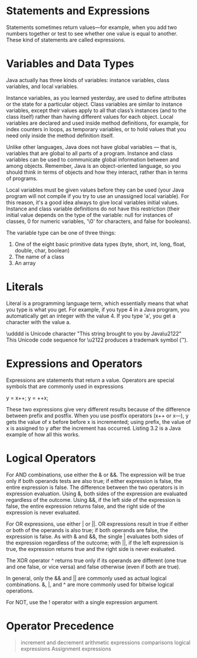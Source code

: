 # Statements and Expressions

Statements sometimes return values—for example, when you add two numbers together or test
to see whether one value is equal to another. These kind of statements are called expressions.

# Variables and Data Types

Java actually has three kinds of variables: instance variables, class variables, and local variables.

Instance variables, as you learned yesterday, are used to define attributes or the state for a
particular object. Class variables are similar to instance variables, except their values apply to all
that class’s instances (and to the class itself) rather than having different values for each object.
Local variables are declared and used inside method definitions, for example, for index counters
in loops, as temporary variables, or to hold values that you need only inside the method
definition itself.

Unlike other languages, Java does not have global variables — that is, variables that are global to all parts of a program. Instance and class variables can be
used to communicate global information between and among objects. Remember,
Java is an object-oriented language, so you should think in terms of objects and
how they interact, rather than in terms of programs.

Local variables must be given values before they can be used (your Java program will not compile
if you try to use an unassigned local variable). For this reason, it's a good idea always to give local
variables initial values. Instance and class variable definitions do not have this restriction (their
initial value depends on the type of the variable: null for instances of classes, 0 for numeric
variables, '\0' for characters, and false for booleans).

The variable type can be one of three things:

1. One of the eight basic primitive data types (byte, short, int, long, float, double, char, boolean)
2. The name of a class
3. An array

# Literals

Literal is a programming language term, which essentially means that what you type is
what you get. For example, if you type 4 in a Java program, you automatically get an integer
with the value 4. If you type 'a', you get a character with the value a.

\udddd is Unicode character
"This string brought to you by Java\u2122"
This Unicode code sequence for \u2122 produces a trademark symbol (™).

# Expressions and Operators

Expressions are statements that return a value.
Operators are special symbols that are commonly used in expressions

y = x++;
y = ++x;

These two expressions give very different results because of the difference between prefix and
postfix. When you use postfix operators (x++ or x––), y gets the value of x before before x is
incremented; using prefix, the value of x is assigned to y after the increment has occurred. Listing
3.2 is a Java example of how all this works.

# Logical Operators

For AND combinations, use either the & or &&. The expression will be true only if both operands
tests are also true; if either expression is false, the entire expression is false. The difference between
the two operators is in expression evaluation. Using &, both sides of the expression are evaluated
regardless of the outcome. Using &&, if the left side of the expression is false, the entire expression
returns false, and the right side of the expression is never evaluated.

For OR expressions, use either | or ||. OR expressions result in true if either or both of the operands
is also true; if both operands are false, the expression is false. As with & and &&, the single |
evaluates both sides of the expression regardless of the outcome; with ||, if the left expression
is true, the expression returns true and the right side is never evaluated.

The XOR operator ^ returns true only if its operands are different (one
true and one false, or vice versa) and false otherwise (even if both are true).

In general, only the && and || are commonly used as actual logical combinations. &, |, and ^ are
more commonly used for bitwise logical operations.

For NOT, use the ! operator with a single expression argument.

# Operator Precedence

> increment and decrement
> arithmetic expressions
> comparisons
> logical expressions
> Assignment expressions
